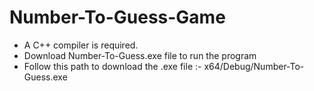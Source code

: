 # Number-To-Guess-Game

- A C++ compiler is required.
- Download Number-To-Guess.exe file to run the program  
- Follow this path to download the .exe file :- x64/Debug/Number-To-Guess.exe


